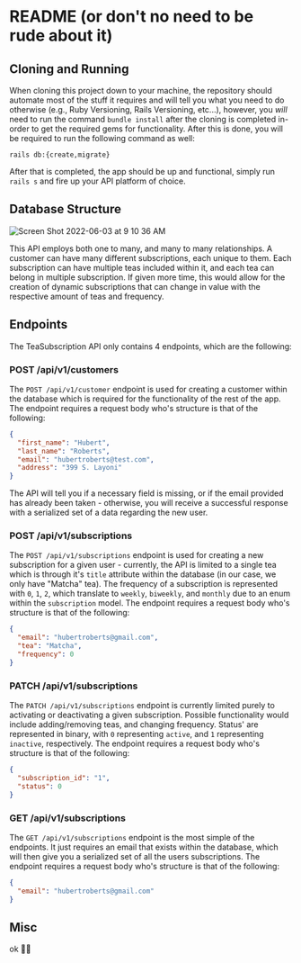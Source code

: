 # README (or don't no need to be rude about it)
## Cloning and Running

When cloning this project down to your machine, the repository should automate most of the stuff it requires and will tell you what you need to do otherwise (e.g., Ruby Versioning, Rails Versioning, etc...), however, you _will_ need to run the command `bundle install` after the cloning is completed in-order to get the required gems for functionality. After this is done, you will be required to run the following command as well:

`rails db:{create,migrate}`

After that is completed, the app should be up and functional, simply run `rails s` and fire up your API platform of choice.

## Database Structure
![Screen Shot 2022-06-03 at 9 10 36 AM](https://user-images.githubusercontent.com/77761679/171881814-bee6e7ad-ddb8-489a-a8ba-ec3d482bcf6a.png)

This API employs both one to many, and many to many relationships.
A customer can have many different subscriptions, each unique to them. Each subscription can have multiple teas included within it, and each tea can belong in multiple subscription. If given more time, this would allow for the creation of dynamic subscriptions that can change in value with the respective amount of teas and frequency.

## Endpoints

The TeaSubscription API only contains 4 endpoints, which are the following:

### POST /api/v1/customers
The `POST /api/v1/customer` endpoint is used for creating a customer within the database which is required for the functionality of the rest of the app. The endpoint requires a request body who's structure is that of the following:

```json
{
  "first_name": "Hubert",
  "last_name": "Roberts",
  "email": "hubertroberts@test.com",
  "address": "399 S. Layoni"
}
```

The API will tell you if a necessary field is missing, or if the email provided has already been taken - otherwise, you will receive a successful response with a serialized set of a data regarding the new user.

### POST /api/v1/subscriptions
The `POST /api/v1/subscriptions` endpoint is used for creating a new subscription for a given user - currently, the API is limited to a single tea which is through it's `title` attribute within the database (in our case, we only have "Matcha" tea). The frequency of a subscription is represented with `0`, `1`, `2`, which translate to `weekly`, `biweekly`, and `monthly` due to an enum within the `subscription` model. The endpoint requires a request body who's structure is that of the following:

```json
{
  "email": "hubertroberts@gmail.com",
  "tea": "Matcha",
  "frequency": 0
}
```


### PATCH /api/v1/subscriptions 
The `PATCH /api/v1/subscriptions` endpoint is currently limited purely to activating or deactivating a given subscription. Possible functionality would include adding/removing teas, and changing frequency. Status' are represented in binary, with `0` representing `active`, and `1` representing `inactive`, respectively. The endpoint requires a request body who's structure is that of the following:

```json
{
  "subscription_id": "1",
  "status": 0
}
```

### GET /api/v1/subscriptions
The `GET /api/v1/subscriptions` endpoint is the most simple of the endpoints. It just requires an email that exists within the database, which will then give you a serialized set of all the users subscriptions. The endpoint requires a request body who's structure is that of the following:

```json
{
  "email": "hubertroberts@gmail.com"
}
```

## Misc 
ok 👍🏼
